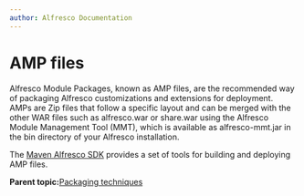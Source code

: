 ```yaml
---
author: Alfresco Documentation
---
```


# AMP files

Alfresco Module Packages, known as AMP files, are the recommended way of packaging Alfresco customizations and extensions for deployment. AMPs are Zip files that follow a specific layout and can be merged with the other WAR files such as alfresco.war or share.war using the Alfresco Module Management Tool \(MMT\), which is available as alfresco-mmt.jar in the bin directory of your Alfresco installation.

The [Maven Alfresco SDK](dev-extensions-maven-sdk-intro.md) provides a set of tools for building and deploying AMP files.

**Parent topic:**[Packaging techniques](../concepts/dev-extensions-packaging-techniques.md)

